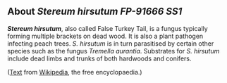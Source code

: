 About *Stereum hirsutum FP-91666 SS1* 
-------------------------------------



***Stereum hirsutum***, also called False Turkey Tail, is a fungus
typically forming multiple brackets on dead wood. It is also a plant
pathogen infecting peach trees. *S. hirsutum* is in turn parasitised by
certain other species such as the fungus *Tremella aurantia*. Substrates
for *S. hirsutum* include dead limbs and trunks of both hardwoods and
conifers.

([Text](http://en.wikipedia.org/wiki/Stereum_hirsutum) from
[Wikipedia](http://en.wikipedia.org/), the free encyclopaedia.)
